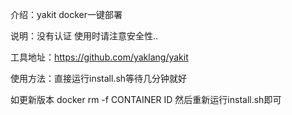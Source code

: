 介绍：yakit docker一键部署

说明：没有认证 使用时请注意安全性..

工具地址：https://github.com/yaklang/yakit

使用方法：直接运行install.sh等待几分钟就好

如更新版本 docker rm -f CONTAINER ID 然后重新运行install.sh即可

